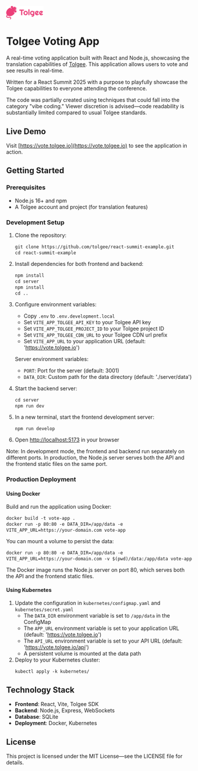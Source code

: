 [<img src="https://raw.githubusercontent.com/tolgee/documentation/main/tolgee_logo_text.svg" alt="Tolgee" width="100" />](https://tolgee.io)

# Tolgee Voting App

A real-time voting application built with React and Node.js, showcasing the translation capabilities of [Tolgee](https://tolgee.io). This application allows users to vote and see results in real-time.

Written for a React Summit 2025 with a purpose to playfully showcase the Tolgee capabilities to everyone attending the conference.

The code was partially created using techniques that could fall into the category "vibe coding."
Viewer discretion is advised—code readability is substantially limited compared to usual Tolgee standards.

## Live Demo

Visit [https://vote.tolgee.io](https://vote.tolgee.io) to see the application in action.

## Getting Started

### Prerequisites

- Node.js 16+ and npm
- A Tolgee account and project (for translation features)

### Development Setup

1. Clone the repository:
   ```
   git clone https://github.com/tolgee/react-summit-example.git
   cd react-summit-example
   ```

2. Install dependencies for both frontend and backend:
   ```
   npm install
   cd server
   npm install
   cd ..
   ```

3. Configure environment variables:
   - Copy `.env` to `.env.development.local`
   - Set `VITE_APP_TOLGEE_API_KEY` to your Tolgee API key
   - Set `VITE_APP_TOLGEE_PROJECT_ID` to your Tolgee project ID
   - Set `VITE_APP_TOLGEE_CDN_URL` to your Tolgee CDN url prefix
   - Set `VITE_APP_URL` to your application URL (default: 'https://vote.tolgee.io')

   Server environment variables:
   - `PORT`: Port for the server (default: 3001)
   - `DATA_DIR`: Custom path for the data directory (default: './server/data')

4. Start the backend server:
   ```
   cd server
   npm run dev
   ```

5. In a new terminal, start the frontend development server:
   ```
   npm run develop
   ```

6. Open [http://localhost:5173](http://localhost:5173) in your browser

Note: In development mode, the frontend and backend run separately on different ports. In production, the Node.js server serves both the API and the frontend static files on the same port.

### Production Deployment

#### Using Docker

Build and run the application using Docker:

```
docker build -t vote-app .
docker run -p 80:80 -e DATA_DIR=/app/data -e VITE_APP_URL=https://your-domain.com vote-app
```

You can mount a volume to persist the data:

```
docker run -p 80:80 -e DATA_DIR=/app/data -e VITE_APP_URL=https://your-domain.com -v $(pwd)/data:/app/data vote-app
```

The Docker image runs the Node.js server on port 80, which serves both the API and the frontend static files.

#### Using Kubernetes

1. Update the configuration in `kubernetes/configmap.yaml` and `kubernetes/secret.yaml`
   - The `DATA_DIR` environment variable is set to `/app/data` in the ConfigMap
   - The `APP_URL` environment variable is set to your application URL (default: 'https://vote.tolgee.io')
   - The `API_URL` environment variable is set to your API URL (default: 'https://vote.tolgee.io/api')
   - A persistent volume is mounted at the data path
2. Deploy to your Kubernetes cluster:
   ```
   kubectl apply -k kubernetes/
   ```

## Technology Stack

- **Frontend**: React, Vite, Tolgee SDK
- **Backend**: Node.js, Express, WebSockets
- **Database**: SQLite
- **Deployment**: Docker, Kubernetes

## License

This project is licensed under the MIT License—see the LICENSE file for details.

